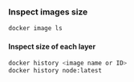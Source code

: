### Inspect images size
```bash
docker image ls
```

#### Inspect size of each layer
```bash
docker history <image name or ID>
docker history node:latest
```
